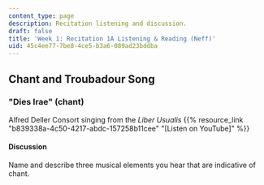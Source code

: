 ```yaml
---
content_type: page
description: Recitation listening and discussion.
draft: false
title: 'Week 1: Recitation 1A Listening & Reading (Neff)'
uid: 45c4ee77-7be8-4ce5-b3a6-089ad23bddba
---
```

## Chant and Troubadour Song

### "Dies Irae" (chant)

Alfred Deller Consort singing from the *Liber Usualis* {{% resource_link "b839338a-4c50-4217-abdc-157258b11cee" "\[Listen on YouTube\]" %}}

#### Discussion

Name and describe three musical elements you hear that are indicative of chant.